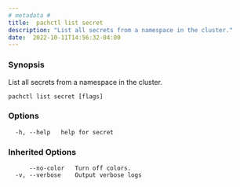 ```yaml
---
# metadata # 
title:  pachctl list secret
description: "List all secrets from a namespace in the cluster."
date:  2022-10-11T14:56:32-04:00
---
```


### Synopsis

List all secrets from a namespace in the cluster.

```
pachctl list secret [flags]
```

### Options

```
  -h, --help   help for secret
```

### Inherited Options

```
      --no-color   Turn off colors.
  -v, --verbose    Output verbose logs
```

